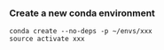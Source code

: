 ### Create a new conda environment

```shell
conda create --no-deps -p ~/envs/xxx
source activate xxx
```
